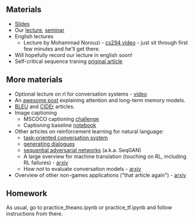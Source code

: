 ## Materials
* [Slides](https://yadi.sk/i/5Ji8Fic23PTmsx)
* Our [lecture](https://yadi.sk/i/-U5w4NpJ3H5TWD), [seminar](https://yadi.sk/i/W3N7-6is3H5TWN)
* English lectures
  * Lecture by Mohammad Norouzi - [cs294 video](https://www.youtube.com/watch?v=fZNyHoXgV7M) - just sit through first few minutes and he'll get there.
* Will hopefully record our lecture in english soon!
* Self-critical sequence traning [original article](https://arxiv.org/abs/1612.00563)


## More materials
* Optional lecture on rl for conversation systems - [video](https://www.youtube.com/watch?v=2tKNpzUvDc4)
* An [awesome post](http://distill.pub/2016/augmented-rnns/) explaining attention and long-term memory models.
* [BLEU](http://www.aclweb.org/anthology/P02-1040.pdf) and [CIDEr](https://arxiv.org/pdf/1411.5726.pdf) articles.
* Image captioning
  * MSCOCO captioning [challenge](http://mscoco.org/dataset/#captions-challenge2015)
  * Captioning baseline [notebook](https://github.com/yandexdataschool/HSE_deeplearning/blob/master/week7/captioning_solution_ars.ipynb)
* Other articles on reinforcement learning for natural language: 
  * [task-oriented conversation system](https://arxiv.org/abs/1703.07055)
  * [generating dialogues](https://arxiv.org/abs/1606.01541)
  * [sequential adversarial networks](https://arxiv.org/abs/1609.05473) (a.k.a. SeqGAN)
  * A large overview for machine translation (touching on RL, including RL failures) - [arxiv](https://arxiv.org/abs/1609.08144)
  * How _not_ to evaluate conversation models - [arxiv](https://arxiv.org/abs/1603.08023)
* Overview of other non-games applications ("that article again") - [arxiv](https://arxiv.org/abs/1701.07274)

## Homework

As usual, go to practice_theano.ipynb or practice_tf.ipynb and follow instructions from there.
